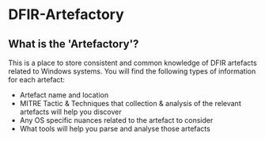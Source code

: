 # DFIR-Artefactory

## What is the 'Artefactory'?
This is a place to store consistent and common knowledge of DFIR artefacts related to Windows systems. You will find the following types of information for each artefact:
* Artefact name and location
* MITRE Tactic & Techniques that collection & analysis of the relevant artefacts will help you discover
* Any OS specific nuances related to the artefact to consider
* What tools will help you parse and analyse those artefacts

